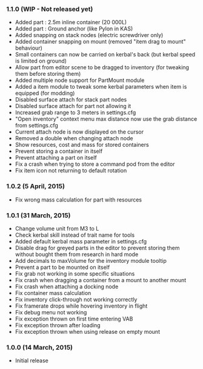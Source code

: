 ### 1.1.0 (WIP - Not released yet)
- Added part : 2.5m inline container (20 000L)
- Added part : Ground anchor (like Pylon in KAS)
- Added snapping on stack nodes (electric screwdriver only)
- Added container snapping on mount (removed "item drag to mount" behaviour)
- Small containers can now be carried on kerbal's back (but kerbal speed is limited on ground)
- Allow part from editor scene to be dragged to inventory (for tweaking them before storing them)
- Added multiple node support for PartMount module  
- Added a item module to tweak some kerbal parameters when item is equipped (for modding)
- Disabled surface attach for stack part nodes
- Disabled surface attach for part not allowing it
- Increased grab range to 3 meters in settings.cfg
- "Open inventory" context menu max distance now use the grab distance from settings.cfg
- Current attach node is now displayed on the cursor
- Removed a double when changing attach node
- Show resources, cost and mass for stored containers 
- Prevent storing a container in itself
- Prevent attaching a part on itself
- Fix a crash when trying to store a command pod from the editor
- Fix item icon not returning to default rotation 

### 1.0.2 (5 April, 2015)
- Fix wrong mass calculation for part with resources 

### 1.0.1 (31 March, 2015)
- Change volume unit from M3 to L
- Check kerbal skill instead of trait name for tools
- Added default kerbal mass parameter in settings.cfg
- Disable drag for greyed parts in the editor to prevent storing them without bought them from research in hard mode
- Add decimals to maxVolume for the inventory module tooltip
- Prevent a part to be mounted on itself
- Fix grab not working in some specific situations
- Fix crash when dragging a container from a mount to another mount
- Fix crash when attaching a docking node
- Fix container mass calculation
- Fix inventory click-through not working correctly
- Fix framerate drops while hovering inventory in flight
- Fix debug menu not working
- Fix exception thrown on first time entering VAB
- Fix exception thrown after loading
- Fix exception thrown when using release on empty mount

### 1.0.0 (14 March, 2015)
- Initial release